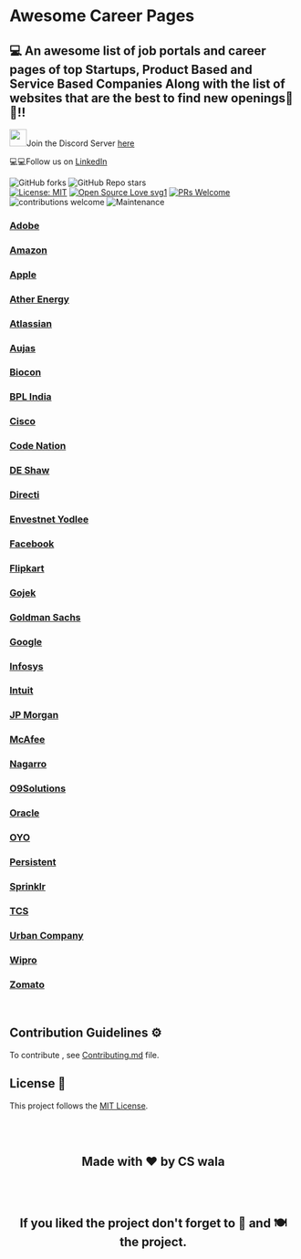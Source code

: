 # Awesome Career Pages
## 💻 An awesome list of job portals and career pages of top Startups, Product Based and Service Based Companies Along with the list of websites that are the best to find new openings📰🔥!!

<img src="https://emoji.discord.st/emojis/DiscordLuv.gif" height="30" width="30">Join the Discord Server [here](https://discord.gg/rAz3Eb8fsN)

💻💻Follow us on [LinkedIn](https://www.linkedin.com/company/cswala)


![GitHub forks](https://img.shields.io/github/forks/CSwala/awesome-career-pages) 
![GitHub Repo stars](https://img.shields.io/github/stars/CSwala/awesome-career-pages)
<br>
[![License: MIT](https://img.shields.io/badge/License-MIT-yellow.svg)](https://opensource.org/licenses/MIT) 
[![Open Source Love svg1](https://badges.frapsoft.com/os/v1/open-source.svg?v=103)](https://github.com/ellerbrock/open-source-badges/) 
[![PRs Welcome](https://img.shields.io/badge/PRs-welcome-brightgreen.svg?style=flat-square)](http://makeapullrequest.com) 
![contributions welcome](https://img.shields.io/static/v1.svg?label=Contributions&message=Welcome&color=0059b3&style=flat-square) 
![Maintenance](https://img.shields.io/maintenance/yes/2021)



### [Adobe](https://www.adobe.com/careers.html)

### [Amazon](https://www.amazon.jobs/en-gb/)

### [Apple](https://www.apple.com/jobs/in/)

### [Ather Energy](https://www.atherenergy.com/careers)

### [Atlassian](https://www.atlassian.com/company/careers)

### [Aujas](https://www.aujas.com/cybersecurity-careers)

### [Biocon](https://www.biocon.com/careers/)

### [BPL India](https://www.bplindia.in/careers.html)

### [Cisco](https://jobs.cisco.com/)

### [Code Nation](http://codenation.co.in/hiringphilosophy.html)

### [DE Shaw](https://www.deshawindia.com/careers)

### [Directi](https://careers.directi.com/)

### [Envestnet Yodlee](https://www.yodlee.com/company/careers)

### [Facebook](https://www.facebook.com/careers/)

### [Flipkart](https://www.flipkartcareers.com/#!/)

### [Gojek](https://www.gojek.io/careers/)

### [Goldman Sachs](https://www.goldmansachs.com/careers/)

### [Google](https://careers.google.com/)

### [Infosys](https://www.infosys.com/careers.html)

### [Intuit](https://www.intuit.com/careers/)

### [JP Morgan](https://careers.jpmorgan.com/us/en/home)

### [McAfee](https://careers.mcafee.com/search-jobs)

### [Nagarro](https://www.nagarro.com/en/careers)

### [O9Solutions](https://o9solutions.com/careers/)

### [Oracle](https://www.oracle.com/in/corporate/careers/)

### [OYO](https://www.oyorooms.com/careers/)

### [Persistent](https://www.persistent.com/careers/)

### [Sprinklr](https://www.sprinklr.com/careers)

### [TCS](https://www.tcs.com/careers?country=IN&lang=EN)

### [Urban Company](https://careers.urbancompany.com/)

### [Wipro](https://careers.wipro.com/careers-home/)

### [Zomato](https://www.zomato.com/careers)

<br>

## Contribution Guidelines ⚙️

To contribute , see [Contributing.md](https://github.com/CSwala/awesome-career-pages/blob/main/CONTRIBUTING.md) file.


## License 📝 

This project follows the [MIT License](https://choosealicense.com/licenses/mit/).

<br>
<br>
<h2 align="center">Made with ❤ by CS wala</h2>

<br>
<br> 
<h2 align="center">If you liked the project don't forget to 🌟 and 🍽 the project.</h2>
